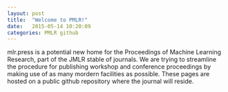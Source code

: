 ```yaml
---
layout: post
title:  "Welcome to PMLR!"
date:   2015-05-14 10:20:09
categories: PMLR github
---
```


mlr.press is a potential new home for the Proceedings of Machine Learning Research, part of the JMLR stable of journals. We are trying to streamline the procedure for publishing workshop and conference proceedings by making use of as many mordern facilities as possible. These pages are hosted on a public github repository where the journal will reside.